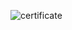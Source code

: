 
![certificate](https://user-images.githubusercontent.com/24721389/50047067-cf6a8c80-00c3-11e9-86f8-4c9050a06d3b.PNG)
